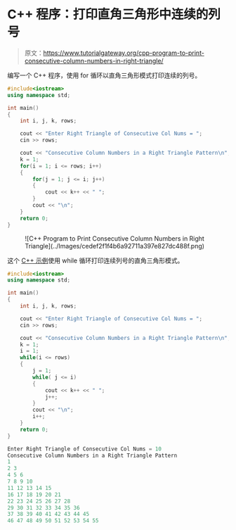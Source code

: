 # C++ 程序：打印直角三角形中连续的列号

> 原文：<https://www.tutorialgateway.org/cpp-program-to-print-consecutive-column-numbers-in-right-triangle/>

编写一个 C++ 程序，使用 for 循环以直角三角形模式打印连续的列号。

```cpp
#include<iostream>
using namespace std;

int main()
{
	int i, j, k, rows;

    cout << "Enter Right Triangle of Consecutive Col Nums = ";
    cin >> rows;

    cout << "Consecutive Column Numbers in a Right Triangle Pattern\n"; 
    k = 1;
    for(i = 1; i <= rows; i++)
    {
    	for(j = 1; j <= i; j++)
		{
            cout << k++ << " ";
        }
        cout << "\n";
    }		
 	return 0;
}
```

<figure class="wp-block-image size-large">![C++ Program to Print Consecutive Column Numbers in Right Triangle](../Images/cedef2f1f4b6a92711a397e827dc488f.png)</figure>

这个 [C++ 示例](https://www.tutorialgateway.org/cpp-programs/)使用 while 循环打印连续列号的直角三角形模式。

```cpp
#include<iostream>
using namespace std;

int main()
{
	int i, j, k, rows;

    cout << "Enter Right Triangle of Consecutive Col Nums = ";
    cin >> rows;

    cout << "Consecutive Column Numbers in a Right Triangle Pattern\n"; 
    k = 1;
    i = 1;
    while(i <= rows)
    {
        j = 1;
    	while( j <= i)
		{
            cout << k++ << " ";
            j++;
        }
        cout << "\n";
        i++;
    }		
 	return 0;
}
```

```cpp
Enter Right Triangle of Consecutive Col Nums = 10
Consecutive Column Numbers in a Right Triangle Pattern
1 
2 3 
4 5 6 
7 8 9 10 
11 12 13 14 15 
16 17 18 19 20 21 
22 23 24 25 26 27 28 
29 30 31 32 33 34 35 36 
37 38 39 40 41 42 43 44 45 
46 47 48 49 50 51 52 53 54 55 
```